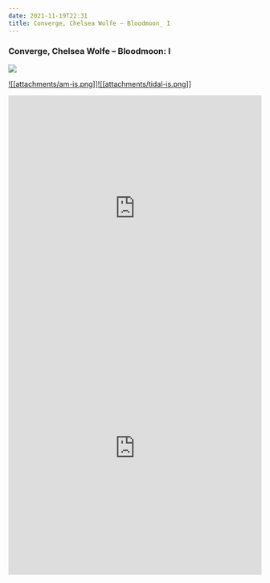 ```yaml
---
date: 2021-11-19T22:31
title: Converge, Chelsea Wolfe – Bloodmoon_ I
---
```

### Converge, Chelsea Wolfe – Bloodmoon: I
[![](https://img.discogs.com/9zQR8-i91mElrKiCHt_qzp5cAK8=/fit-in/600x581/filters:strip_icc():format(jpeg):mode_rgb():quality(90)/discogs-images/R-21034834-1637281473-9071.jpeg.jpg)][1] 

[1]: https://www.discogs.com/release/21034834
[2]: https://music.apple.com/us/album/1583992775
[3]: https://listen.tidal.com/album/196017208

[![[attachments/am-is.png]]][2][![[attachments/tidal-is.png]]][3]

<iframe allow="autoplay *; encrypted-media *; fullscreen *" frameborder="0" height="450" style="width:100%;max-width:660px;overflow:hidden;background:transparent;" sandbox="allow-forms allow-popups allow-same-origin allow-scripts allow-storage-access-by-user-activation allow-top-navigation-by-user-activation" src="https://embed.music.apple.com/us/album/turn-blue/1583992775"></iframe>
<div style="position: relative; padding-bottom: 100%; height: 0; overflow: hidden; max-width: 100%;"><iframe src="https://embed.tidal.com/albums/196017208?layout=gridify" frameborder= "0" allowfullscreen style="position: absolute; top: 0; left: 0; width: 100%; height: 1px; min-height: 100%; margin: 0 auto;"></iframe></div>